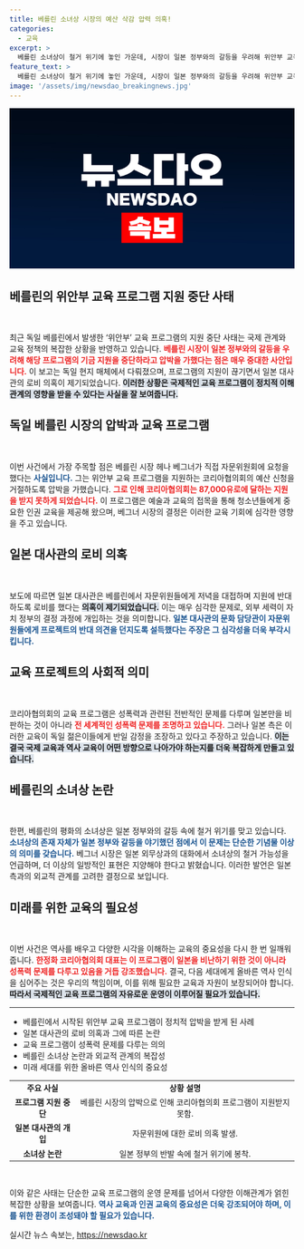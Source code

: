 ```yaml
---
title: 베를린 소녀상 시장의 예산 삭감 압력 의혹!
categories:
  - 교육
excerpt: >
  베를린 소녀상이 철거 위기에 놓인 가운데, 시장이 일본 정부와의 갈등을 우려해 위안부 교육 지원을 중단했다. 일본 대사관이 로비한 의혹까지, 한편의 정치적 드라마가 펼쳐진다. 클릭하고 더 알아보세요!
feature_text: >
  베를린 소녀상이 철거 위기에 놓인 가운데, 시장이 일본 정부와의 갈등을 우려해 위안부 교육 지원을 중단했다. 일본 대사관이 로비한 의혹까지, 한편의 정치적 드라마가 펼쳐진다. 클릭하고 더 알아보세요!
image: '/assets/img/newsdao_breakingnews.jpg'
---
```


<p><img src="/assets/img/newsdao_breakingnews.jpg" alt="flaretime 속보" /></p>

<h2 data-ke-size="size26">베를린의 위안부 교육 프로그램 지원 중단 사태</h2>

<p data-ke-size="size16">&nbsp;</p>

<p>최근 독일 베를린에서 발생한 ‘위안부’ 교육 프로그램의 지원 중단 사태는 국제 관계와 교육 정책의 복잡한 상황을 반영하고 있습니다. <b><span style="color: #ee2323;">베를린 시장이 일본 정부와의 갈등을 우려해 해당 프로그램의 기금 지원을 중단하라고 압박을 가했다는 점은 매우 중대한 사안입니다.</span></b> 이 보고는 독일 현지 매체에서 다뤄졌으며, 프로그램의 지원이 끊기면서 일본 대사관의 로비 의혹이 제기되었습니다. <b><span style="background-color: #21538527;">이러한 상황은 국제적인 교육 프로그램이 정치적 이해관계의 영향을 받을 수 있다는 사실을 잘 보여줍니다.</span></b> </p>

<h2 data-ke-size="size26">독일 베를린 시장의 압박과 교육 프로그램</h2>

<p data-ke-size="size16">&nbsp;</p>

<p>이번 사건에서 가장 주목할 점은 베를린 시장 헤나 베그너가 직접 자문위원회에 요청을 했다는 <b><span style="color: #1a5490;">사실입니다.</span></b> 그는 위안부 교육 프로그램을 지원하는 코리아협의회의 예산 신청을 거절하도록 압박을 가했습니다. <b><span style="color: #ee2323;">그로 인해 코리아협의회는 87,000유로에 달하는 지원을 받지 못하게 되었습니다.</span></b> 이 프로그램은 예술과 교육의 접목을 통해 청소년들에게 중요한 인권 교육을 제공해 왔으며, 베그너 시장의 결정은 이러한 교육 기회에 심각한 영향을 주고 있습니다.</p>

<h2 data-ke-size="size26">일본 대사관의 로비 의혹</h2>

<p data-ke-size="size16">&nbsp;</p>

<p>보도에 따르면 일본 대사관은 베를린에서 자문위원들에게 저녁을 대접하며 지원에 반대하도록 로비를 했다는 <b><span style="background-color: #21538527;">의혹이 제기되었습니다.</span></b> 이는 매우 심각한 문제로, 외부 세력이 자치 정부의 결정 과정에 개입하는 것을 의미합니다. <b><span style="color: #1a5490;">일본 대사관의 문화 담당관이 자문위원들에게 프로젝트의 반대 의견을 던지도록 설득했다는 주장은 그 심각성을 더욱 부각시킵니다.</span></b> </p>

<h2 data-ke-size="size26">교육 프로젝트의 사회적 의미</h2>

<p data-ke-size="size16">&nbsp;</p>

<p>코리아협의회의 교육 프로그램은 성폭력과 관련된 전반적인 문제를 다루며 일본만을 비판하는 것이 아니라 <b><span style="color: #ee2323;">전 세계적인 성폭력 문제를 조명하고 있습니다.</span></b> 그러나 일본 측은 이러한 교육이 독일 젊은이들에게 반일 감정을 조장하고 있다고 주장하고 있습니다. <b><span style="background-color: #21538527;">이는 결국 국제 교육과 역사 교육이 어떤 방향으로 나아가야 하는지를 더욱 복잡하게 만들고 있습니다.</span></b> </p>

<h2 data-ke-size="size26">베를린의 소녀상 논란</h2>

<p data-ke-size="size16">&nbsp;</p>

<p>한편, 베를린의 평화의 소녀상은 일본 정부와의 갈등 속에 철거 위기를 맞고 있습니다. <b><span style="color: #1a5490;">소녀상의 존재 자체가 일본 정부와 갈등을 야기했던 점에서 이 문제는 단순한 기념물 이상의 의미를 갖습니다.</span></b> 베그너 시장은 일본 외무상과의 대화에서 소녀상의 철거 가능성을 언급하며, 더 이상의 일방적인 표현은 지양해야 한다고 밝혔습니다. 이러한 발언은 일본 측과의 외교적 관계를 고려한 결정으로 보입니다.</p>

<h2 data-ke-size="size26">미래를 위한 교육의 필요성</h2>

<p data-ke-size="size16">&nbsp;</p>

<p>이번 사건은 역사를 배우고 다양한 시각을 이해하는 교육의 중요성을 다시 한 번 일깨워줍니다. <b><span style="color: #ee2323;">한정화 코리아협의회 대표는 이 프로그램이 일본을 비난하기 위한 것이 아니라 성폭력 문제를 다루고 있음을 거듭 강조했습니다.</span></b> 결국, 다음 세대에게 올바른 역사 인식을 심어주는 것은 우리의 책임이며, 이를 위해 필요한 교육과 자원이 보장되어야 합니다. <b><span style="background-color: #21538527;">따라서 국제적인 교육 프로그램의 자유로운 운영이 이루어질 필요가 있습니다.</span></b></p>

<hr />

<ul>
<li>베를린에서 시작된 위안부 교육 프로그램이 정치적 압박을 받게 된 사례</li>
<li>일본 대사관의 로비 의혹과 그에 따른 논란</li>
<li>교육 프로그램이 성폭력 문제를 다루는 의의</li>
<li>베를린 소녀상 논란과 외교적 관계의 복잡성</li>
<li>미래 세대를 위한 올바른 역사 인식의 중요성</li>
</ul>

<table style="width: 100%;">
    <tr>
        <td style="text-align: center; height: 17px;"><b>주요 사실</b></td>
        <td style="text-align: center; height: 17px;"><b>상황 설명</b></td>
    </tr>
    <tr>
        <td style="text-align: center; height: 17px;"><b>프로그램 지원 중단</b></td>
        <td style="text-align: center; height: 17px;">베를린 시장의 압박으로 인해 코리아협의회 프로그램이 지원받지 못함.</td>
    </tr>
    <tr>
        <td style="text-align: center; height: 17px;"><b>일본 대사관의 개입</b></td>
        <td style="text-align: center; height: 17px;">자문위원에 대한 로비 의혹 발생.</td>
    </tr>
    <tr>
        <td style="text-align: center; height: 17px;"><b>소녀상 논란</b></td>
        <td style="text-align: center; height: 17px;">일본 정부의 반발 속에 철거 위기에 봉착.</td>
    </tr>
</table>

<p data-ke-size="size16">&nbsp;</p>

<p>이와 같은 사태는 단순한 교육 프로그램의 운영 문제를 넘어서 다양한 이해관계가 얽힌 복잡한 상황을 보여줍니다. <b><span style="color: #1a5490;">역사 교육과 인권 교육의 중요성은 더욱 강조되어야 하며, 이를 위한 환경이 조성돼야 할 필요가 있습니다.</span></b></p>
실시간 뉴스 속보는, <a href="https://newsdao.kr" rel="dofollow">https://newsdao.kr</a>


